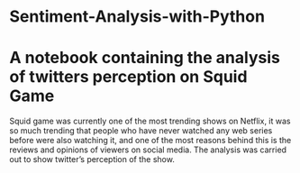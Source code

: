 # Sentiment-Analysis-with-Python
# A notebook containing the analysis of twitters perception on Squid Game
Squid game was currently one of the most trending shows on Netflix, it was so much trending that people who have 
never watched any web series before were also watching it, and one of the most reasons behind this is the reviews
and opinions of viewers on social media.
The analysis was carried out to show twitter’s perception of the show.
